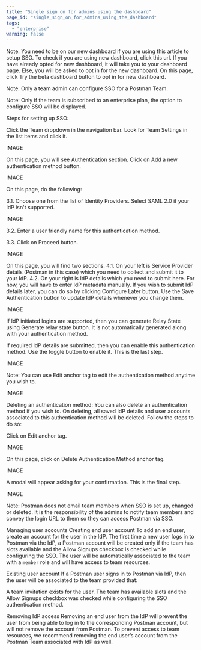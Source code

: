 ```yaml
---
title: "Single sign on for admins using the dashboard"
page_id: "single_sign_on_for_admins_using_the_dashboard"
tags: 
  - "enterprise"
warning: false
---
```


Note: You need to be on our new dashboard if you are using this article to setup SSO. To check if you are using new dashboard, click this url.
If you have already opted for new dashboard, it will take you to your dashboard page. Else, you will be asked to opt in for the new dashboard.
On this page, click Try the beta dashboard button to opt in for new dashboard.

Note: Only a team admin can configure SSO for a Postman Team.

Note: Only if the team is subscribed to an enterprise plan, the option to configure SSO will be displayed.

Steps for setting up SSO:

Click the Team dropdown in the navigation bar. Look for Team Settings in the list items and click it.

IMAGE

On this page, you will see Authentication section. Click on Add a new authentication method button.

IMAGE

On this page, do the following:

3.1. Choose one from the list of Identity Providers. Select SAML 2.0 if your IdP isn't supported.

IMAGE


3.2. Enter a user friendly name for this authentication method.

3.3. Click on Proceed button.

IMAGE

On this page, you will find two sections.
4.1. On your left is Service Provider details (Postman in this case) which you need to collect and submit it to your IdP.
4.2. On your right is IdP details which you need to submit here. For now, you will have to enter IdP metadata manually.
       If you wish to submit IdP details later, you can do so by clicking Configure Later button. Use the Save Authentication 
       button to update IdP details whenever you change them.
       
IMAGE

If IdP initiated logins are supported, then you can generate Relay State using Generate relay state button. It
       is not automatically generated along with your authentication method.
       
If required IdP details are submitted, then you can enable this authentication method. Use the toggle button to enable it.
This is the last step.

IMAGE

Note: You can use Edit anchor tag to edit the authentication method anytime you wish to.

IMAGE

Deleting an authentication method:
You can also delete an authentication method if you wish to. On deleting, all saved IdP details and user accounts associated to 
this authentication method will be deleted. Follow the steps to do so:

Click on Edit anchor tag.

IMAGE

On this page, click on Delete Authentication Method anchor tag.

IMAGE

A modal will appear asking for your confirmation. This is the final step.

IMAGE

Note: Postman does not email team members when SSO is set up, changed or deleted. It is the responsibility of the 
admins to notify team members and convey the login URL to them so they can access Postman via SSO.

Managing user accounts
Creating end user account
To add an end user, create an account for the user in the IdP. The first time a new user logs in to Postman via the IdP, a Postman
account will be created only if the team has slots available and the Allow Signups checkbox is checked while configuring the SSO.
The user will be automatically associated to the team with a `member` role and will have access to team resources.

Existing user account
If a Postman user signs in to Postman via IdP, then the user will be associated to the team provided that:

A team invitation exists for the user.
The team has available slots and the Allow Signups checkbox was checked while configuring the SSO authentication method.

Removing IdP access
Removing an end user from the IdP will prevent the user from being able to log in to the corresponding Postman account, but will not remove 
the account from Postman. To prevent access to team resources, we recommend removing the end user’s account from the Postman Team 
associated with IdP as well.




